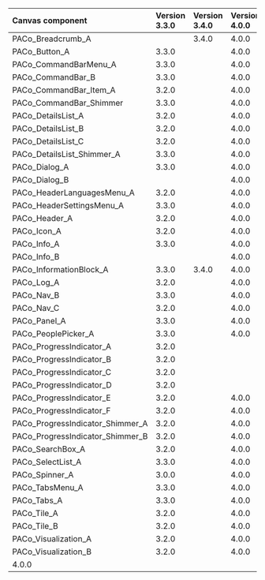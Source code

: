 | Canvas component | Version 3.3.0 | Version 3.4.0 | Version 4.0.0 |
| :--- | :--- | :--- | :--- |
| PACo_Breadcrumb_A | | 3.4.0 | 4.0.0 |
| PACo_Button_A | 3.3.0 | | 4.0.0 |
| PACo_CommandBarMenu_A | 3.3.0 | | 4.0.0 |
| PACo_CommandBar_B | 3.3.0 | | 4.0.0 |
| PACo_CommandBar_Item_A | 3.2.0 | | 4.0.0 |
| PACo_CommandBar_Shimmer | 3.3.0 | | 4.0.0 |
| PACo_DetailsList_A | 3.2.0 | | 4.0.0 |
| PACo_DetailsList_B | 3.2.0 | | 4.0.0 |
| PACo_DetailsList_C | 3.2.0 | | 4.0.0 |
| PACo_DetailsList_Shimmer_A | 3.3.0 | | 4.0.0 |
| PACo_Dialog_A | 3.3.0 | | 4.0.0 |
| PACo_Dialog_B | | | 4.0.0 |
| PACo_HeaderLanguagesMenu_A | 3.2.0 | | 4.0.0 |
| PACo_HeaderSettingsMenu_A | 3.3.0 | | 4.0.0 |
| PACo_Header_A | 3.2.0 | | 4.0.0 |
| PACo_Icon_A | 3.2.0 | | 4.0.0 |
| PACo_Info_A | 3.3.0 | | 4.0.0 |
| PACo_Info_B | | | 4.0.0 |
| PACo_InformationBlock_A | 3.3.0 | 3.4.0 | 4.0.0 |
| PACo_Log_A | 3.2.0 | | 4.0.0 |
| PACo_Nav_B | 3.3.0 | | 4.0.0 |
| PACo_Nav_C | 3.2.0 | | 4.0.0 |
| PACo_Panel_A | 3.3.0 | | 4.0.0 |
| PACo_PeoplePicker_A | 3.3.0 | | 4.0.0 |
| PACo_ProgressIndicator_A | 3.2.0 | | |
| PACo_ProgressIndicator_B | 3.2.0 | | |
| PACo_ProgressIndicator_C | 3.2.0 | | |
| PACo_ProgressIndicator_D | 3.2.0 | | |
| PACo_ProgressIndicator_E | 3.2.0 | | 4.0.0 |
| PACo_ProgressIndicator_F | 3.2.0 | | 4.0.0 |
| PACo_ProgressIndicator_Shimmer_A | 3.2.0 | | 4.0.0 |
| PACo_ProgressIndicator_Shimmer_B | 3.2.0 | | 4.0.0 |
| PACo_SearchBox_A | 3.2.0 | | 4.0.0 |
| PACo_SelectList_A | 3.3.0 | | 4.0.0 |
| PACo_Spinner_A | 3.0.0 | | 4.0.0 |
| PACo_TabsMenu_A | 3.3.0 | | 4.0.0 |
| PACo_Tabs_A | 3.3.0 | | 4.0.0 |
| PACo_Tile_A | 3.2.0 | | 4.0.0 |
| PACo_Tile_B | 3.2.0 | | 4.0.0 |
| PACo_Visualization_A | 3.2.0 | | 4.0.0 |
| PACo_Visualization_B | 3.2.0 | | 4.0.0 |
 4.0.0 |
